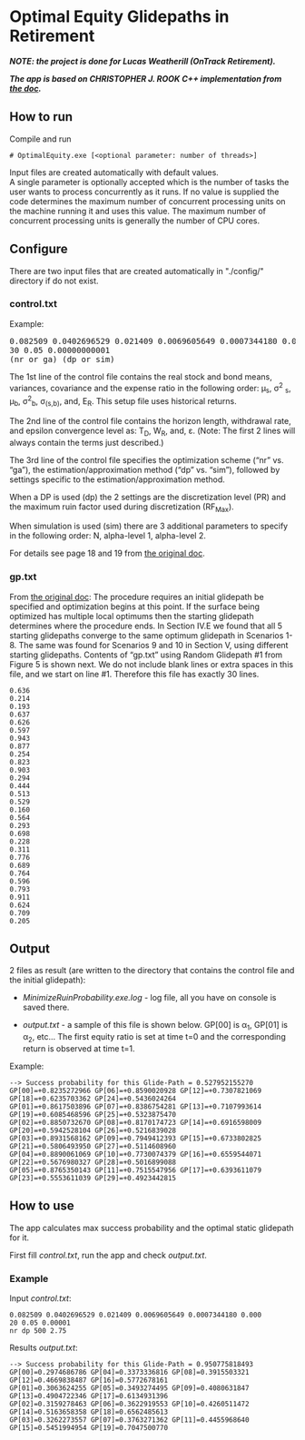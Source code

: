 # Optimal Equity Glidepaths in Retirement

***NOTE: the project is done for Lucas Weatherill (OnTrack Retirement).***

***The app is based on CHRISTOPHER J. ROOK C++ implementation from [the doc](doc/1506.08400-1.pdf).***

## How to run

Compile and run 

    # OptimalEquity.exe [<optional parameter: number of threads>]
    
Input files are created automatically with default values.  
A single parameter is optionally accepted which is the number of tasks the user wants to process concurrently as it runs. If no value is supplied the code determines the maximum number of concurrent processing units on the machine running it and uses this value. The maximum number of concurrent processing units is generally the number of CPU cores.

## Configure

There are two input files that are created automatically in "./config/" directory if do not exist.

### control.txt

Example:

<pre>
0.082509 0.0402696529 0.021409 0.0069605649 0.0007344180 0.000
30 0.05 0.00000000001
(nr or ga) (dp or sim) <parameters>
</pre>

The 1st line of the control file contains the real stock and bond means, variances, covariance and the expense 
ratio in the following order: μ<sub>s</sub>, σ<sup>2</sup>
<sub>s</sub>, μ<sub>b</sub>, σ<sup>2</sup><sub>b</sub>, σ<sub>(s,b)</sub>, and, E<sub>R</sub>. This setup file uses 
historical returns. 

The 2nd line of the control file contains 
the horizon length, withdrawal rate, and epsilon convergence level as: T<sub>D</sub>, W<sub>R</sub>, and, ε. 
(Note: The first 2 lines will always contain the terms just described.) 

The 3rd line of the control file specifies the
optimization scheme (“nr” vs. “ga”), the estimation/approximation method (“dp” vs. “sim”),
followed by settings specific to the estimation/approximation method.  

When a DP is used (dp) the 2 settings are the discretization level (PR) and the maximum ruin factor used during discretization
(RF<sub>Max</sub>). 

When simulation is used (sim) there are 3 additional parameters to specify in the following order: N, alpha-level 1, alpha-level 2.

For details see page 18 and 19 from [the original doc](doc/1506.08400-1.pdf).

### gp.txt

From [the original doc](doc/1506.08400-1.pdf): The procedure requires an initial glidepath be specified and optimization begins at this
point. If the surface being optimized has multiple local optimums then the starting glidepath
determines where the procedure ends. In Section IV.E we found that all 5 starting glidepaths
converge to the same optimum glidepath in Scenarios 1-8. The same was found for Scenarios 9
and 10 in Section V, using different starting glidepaths. Contents of “gp.txt” using Random
Glidepath #1 from Figure 5 is shown next. We do not include blank lines or extra spaces in this
file, and we start on line #1. Therefore this file has exactly 30 lines.

```
0.636
0.214
0.193
0.637
0.626
0.597
0.943
0.877
0.254
0.823
0.903
0.294
0.444
0.513
0.529
0.160
0.564
0.293
0.698
0.228
0.311
0.776
0.689
0.764
0.596
0.793
0.911
0.624
0.709
0.205
```

## Output

2 files as result (are written to the directory that contains the control file and the initial glidepath):

* *MinimizeRuinProbability.exe.log* - log file, all you have on console is saved there.

* *output.txt* - a sample of this file is shown below. GP[00] is α<sub>1</sub>, GP[01] is α<sub>2</sub>,
etc... The first equity ratio is set at time t=0 and the corresponding return is observed at time t=1.

Example:
```
--> Success probability for this Glide-Path = 0.527952155270
GP[00]=+0.8235272966 GP[06]=+0.8590020928 GP[12]=+0.7307821069 GP[18]=+0.6235703362 GP[24]=+0.5436024264
GP[01]=+0.8617503896 GP[07]=+0.8386754281 GP[13]=+0.7107993614 GP[19]=+0.6085468596 GP[25]=+0.5323875470
GP[02]=+0.8850732670 GP[08]=+0.8170174723 GP[14]=+0.6916598009 GP[20]=+0.5942528104 GP[26]=+0.5216839028
GP[03]=+0.8931568162 GP[09]=+0.7949412393 GP[15]=+0.6733802825 GP[21]=+0.5806493950 GP[27]=+0.5114608960
GP[04]=+0.8890061069 GP[10]=+0.7730074379 GP[16]=+0.6559544071 GP[22]=+0.5676980327 GP[28]=+0.5016899088
GP[05]=+0.8765350143 GP[11]=+0.7515547956 GP[17]=+0.6393611079 GP[23]=+0.5553611039 GP[29]=+0.4923442815
```

## How to use

The app calculates max success probability and the optimal static glidepath for it.

First fill *control.txt*, run the app and check *output.txt*.

### Example

Input *control.txt*:

```
0.082509 0.0402696529 0.021409 0.0069605649 0.0007344180 0.000
20 0.05 0.00001
nr dp 500 2.75
```

Results *output.txt*:

```
--> Success probability for this Glide-Path = 0.950775818493
GP[00]=0.2974686786 GP[04]=0.3373336816 GP[08]=0.3915503321 GP[12]=0.4669838487 GP[16]=0.5772678161 
GP[01]=0.3063624255 GP[05]=0.3493274495 GP[09]=0.4080631847 GP[13]=0.4904722346 GP[17]=0.6134931396 
GP[02]=0.3159278463 GP[06]=0.3622919553 GP[10]=0.4260511472 GP[14]=0.5163658358 GP[18]=0.6562485613 
GP[03]=0.3262273557 GP[07]=0.3763271362 GP[11]=0.4455968640 GP[15]=0.5451994954 GP[19]=0.7047500770 
```

